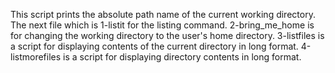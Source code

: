 This script prints the absolute path name of the current working directory.
The next file which is 1-listit for the listing command.
2-bring_me_home is for changing the working directory to the user's home directory.
3-listfiles is a script for displaying contents of the current directory in long format.
4-listmorefiles is a script for displaying directory contents in long format.
